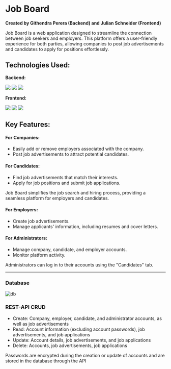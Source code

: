 # Job Board

**Created by Githendra Perera (Backend) and Julian Schneider (Frontend)**

Job Board is a web application designed to streamline the connection between job seekers and employers. This platform offers a user-friendly experience for both parties, allowing companies to post job advertisements and candidates to apply for positions effortlessly.

## Technologies Used:

**Backend:**

<a href="https://nodejs.org/docs/latest/api/" target="_blank"><img src="https://img.icons8.com/fluency/48/node-js.png"/></a>
<a href="https://expressjs.com/en/5x/api.html" target="_blank"><img src="https://img.icons8.com/fluency/48/express-js.png"/></a>
<a href="https://dev.mysql.com/doc/" target="_blank"><img src="https://img.icons8.com/fluency/48/mysql-logo.png"/></a>

**Frontend:**

<a href="https://www.w3.org/html" target="_blank"><img src="https://img.icons8.com/color/48/000000/html-5--v1.png"/></a>
<a href="https://www.linux.org" target="_blank"><img src="https://img.icons8.com/color/48/000000/css3--v1.png"/></a>
<a href="https://devdocs.io/javascript/" target="_blank"><img src="https://img.icons8.com/color/48/000000/javascript--v1.png"/></a>

## Key Features:

#### For Companies:

- Easily add or remove employers associated with the company.
- Post job advertisements to attract potential candidates.

#### For Candidates:

- Find job advertisements that match their interests.
- Apply for job positions and submit job applications.

Job Board simplifies the job search and hiring process, providing a seamless platform for employers and candidates.

#### For Employers:

- Create job advertisements.
- Manage applicants' information, including resumes and cover letters.

#### For Administrators:

- Manage company, candidate, and employer accounts.
- Monitor platform activity.

Administrators can log in to their accounts using the "Candidates" tab.

---
### Database

![db](https://github.com/Githendra23/Job-Board/assets/51377697/77ea21b5-f169-4a59-96fd-f876848bb956)

### REST-API CRUD

- Create: Company, employer, candidate, and administrator accounts, as well as job advertisements
- Read: Account information (excluding account passwords), job advertisements, and job applications
- Update: Account details, job advertisements, and job applications
- Delete: Accounts, job advertisements, job applications

Passwords are encrypted during the creation or update of accounts and are stored in the database through the API
